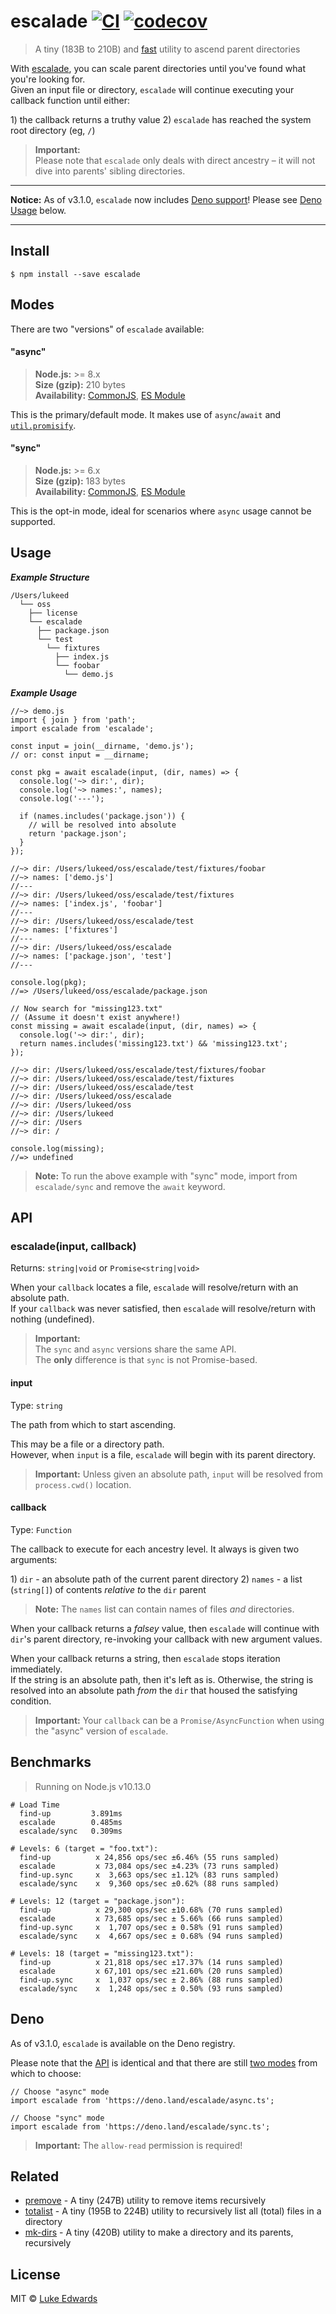 <h1 id="escalade-%21ci-%21codecov">escalade <a href="https://github.com/lukeed/escalade/actions"><img src="https://github.com/lukeed/escalade/workflows/CI/badge.svg" alt="CI" /></a> <a href="https://codecov.io/gh/lukeed/escalade"><img src="https://badgen.now.sh/codecov/c/github/lukeed/escalade" alt="codecov" /></a></h1>

<blockquote>
  <p>A tiny (183B to 210B) and <a href="#benchmarks">fast</a> utility to ascend parent directories</p>
</blockquote>

<p>With <a href="https://en.wikipedia.org/wiki/Escalade">escalade</a>, you can scale parent directories until you've found what you're looking for.<br>Given an input file or directory, <code>escalade</code> will continue executing your callback function until either:</p>

<p>1) the callback returns a truthy value
2) <code>escalade</code> has reached the system root directory (eg, <code>/</code>)</p>

<blockquote>
  <p><strong>Important:</strong><br>Please note that <code>escalade</code> only deals with direct ancestry – it will not dive into parents' sibling directories.</p>
</blockquote>

<hr />

<p><strong>Notice:</strong> As of v3.1.0, <code>escalade</code> now includes <a href="http://deno.land/x/escalade">Deno support</a>! Please see <a href="#deno">Deno Usage</a> below.</p>

<hr />

<h2 id="install">Install</h2>

<pre><code>$ npm install --save escalade
</code></pre>

<h2 id="modes">Modes</h2>

<p>There are two "versions" of <code>escalade</code> available:</p>

<h4 id="%22async%22">"async"</h4>

<blockquote>
  <p><strong>Node.js:</strong> >= 8.x<br>
  <strong>Size (gzip):</strong> 210 bytes<br>
  <strong>Availability:</strong> <a href="https://unpkg.com/escalade/dist/index.js">CommonJS</a>, <a href="https://unpkg.com/escalade/dist/index.mjs">ES Module</a></p>
</blockquote>

<p>This is the primary/default mode. It makes use of <code>async</code>/<code>await</code> and <a href="https://nodejs.org/api/util.html#util_util_promisify_original"><code>util.promisify</code></a>.</p>

<h4 id="%22sync%22">"sync"</h4>

<blockquote>
  <p><strong>Node.js:</strong> >= 6.x<br>
  <strong>Size (gzip):</strong> 183 bytes<br>
  <strong>Availability:</strong> <a href="https://unpkg.com/escalade/sync/index.js">CommonJS</a>, <a href="https://unpkg.com/escalade/sync/index.mjs">ES Module</a></p>
</blockquote>

<p>This is the opt-in mode, ideal for scenarios where <code>async</code> usage cannot be supported.</p>

<h2 id="usage">Usage</h2>

<p><strong><em>Example Structure</em></strong></p>

<pre><code>/Users/lukeed
  └── oss
    ├── license
    └── escalade
      ├── package.json
      └── test
        └── fixtures
          ├── index.js
          └── foobar
            └── demo.js
</code></pre>

<p><strong><em>Example Usage</em></strong></p>

<pre><code class="js">//~&gt; demo.js
import { join } from 'path';
import escalade from 'escalade';

const input = join(__dirname, 'demo.js');
// or: const input = __dirname;

const pkg = await escalade(input, (dir, names) =&gt; {
  console.log('~&gt; dir:', dir);
  console.log('~&gt; names:', names);
  console.log('---');

  if (names.includes('package.json')) {
    // will be resolved into absolute
    return 'package.json';
  }
});

//~&gt; dir: /Users/lukeed/oss/escalade/test/fixtures/foobar
//~&gt; names: ['demo.js']
//---
//~&gt; dir: /Users/lukeed/oss/escalade/test/fixtures
//~&gt; names: ['index.js', 'foobar']
//---
//~&gt; dir: /Users/lukeed/oss/escalade/test
//~&gt; names: ['fixtures']
//---
//~&gt; dir: /Users/lukeed/oss/escalade
//~&gt; names: ['package.json', 'test']
//---

console.log(pkg);
//=&gt; /Users/lukeed/oss/escalade/package.json

// Now search for "missing123.txt"
// (Assume it doesn't exist anywhere!)
const missing = await escalade(input, (dir, names) =&gt; {
  console.log('~&gt; dir:', dir);
  return names.includes('missing123.txt') &amp;&amp; 'missing123.txt';
});

//~&gt; dir: /Users/lukeed/oss/escalade/test/fixtures/foobar
//~&gt; dir: /Users/lukeed/oss/escalade/test/fixtures
//~&gt; dir: /Users/lukeed/oss/escalade/test
//~&gt; dir: /Users/lukeed/oss/escalade
//~&gt; dir: /Users/lukeed/oss
//~&gt; dir: /Users/lukeed
//~&gt; dir: /Users
//~&gt; dir: /

console.log(missing);
//=&gt; undefined
</code></pre>

<blockquote>
  <p><strong>Note:</strong> To run the above example with "sync" mode, import from <code>escalade/sync</code> and remove the <code>await</code> keyword.</p>
</blockquote>

<h2 id="api">API</h2>

<h3 id="escaladeinput%2C-callback">escalade(input, callback)</h3>

<p>Returns: <code>string|void</code> or <code>Promise&lt;string|void&gt;</code></p>

<p>When your <code>callback</code> locates a file, <code>escalade</code> will resolve/return with an absolute path.<br>
If your <code>callback</code> was never satisfied, then <code>escalade</code> will resolve/return with nothing (undefined).</p>

<blockquote>
  <p><strong>Important:</strong><br>The <code>sync</code> and <code>async</code> versions share the same API.<br>The <strong>only</strong> difference is that <code>sync</code> is not Promise-based.</p>
</blockquote>

<h4 id="input">input</h4>

<p>Type: <code>string</code></p>

<p>The path from which to start ascending.</p>

<p>This may be a file or a directory path.<br>However, when <code>input</code> is a file, <code>escalade</code> will begin with its parent directory.</p>

<blockquote>
  <p><strong>Important:</strong> Unless given an absolute path, <code>input</code> will be resolved from <code>process.cwd()</code> location.</p>
</blockquote>

<h4 id="callback">callback</h4>

<p>Type: <code>Function</code></p>

<p>The callback to execute for each ancestry level. It always is given two arguments:</p>

<p>1) <code>dir</code> - an absolute path of the current parent directory
2) <code>names</code> - a list (<code>string[]</code>) of contents <em>relative to</em> the <code>dir</code> parent</p>

<blockquote>
  <p><strong>Note:</strong> The <code>names</code> list can contain names of files <em>and</em> directories.</p>
</blockquote>

<p>When your callback returns a <em>falsey</em> value, then <code>escalade</code> will continue with <code>dir</code>'s parent directory, re-invoking your callback with new argument values.</p>

<p>When your callback returns a string, then <code>escalade</code> stops iteration immediately.<br>
If the string is an absolute path, then it's left as is. Otherwise, the string is resolved into an absolute path <em>from</em> the <code>dir</code> that housed the satisfying condition.</p>

<blockquote>
  <p><strong>Important:</strong> Your <code>callback</code> can be a <code>Promise/AsyncFunction</code> when using the "async" version of <code>escalade</code>.</p>
</blockquote>

<h2 id="benchmarks">Benchmarks</h2>

<blockquote>
  <p>Running on Node.js v10.13.0</p>
</blockquote>

<pre><code># Load Time
  find-up         3.891ms
  escalade        0.485ms
  escalade/sync   0.309ms

# Levels: 6 (target = "foo.txt"):
  find-up          x 24,856 ops/sec ±6.46% (55 runs sampled)
  escalade         x 73,084 ops/sec ±4.23% (73 runs sampled)
  find-up.sync     x  3,663 ops/sec ±1.12% (83 runs sampled)
  escalade/sync    x  9,360 ops/sec ±0.62% (88 runs sampled)

# Levels: 12 (target = "package.json"):
  find-up          x 29,300 ops/sec ±10.68% (70 runs sampled)
  escalade         x 73,685 ops/sec ± 5.66% (66 runs sampled)
  find-up.sync     x  1,707 ops/sec ± 0.58% (91 runs sampled)
  escalade/sync    x  4,667 ops/sec ± 0.68% (94 runs sampled)

# Levels: 18 (target = "missing123.txt"):
  find-up          x 21,818 ops/sec ±17.37% (14 runs sampled)
  escalade         x 67,101 ops/sec ±21.60% (20 runs sampled)
  find-up.sync     x  1,037 ops/sec ± 2.86% (88 runs sampled)
  escalade/sync    x  1,248 ops/sec ± 0.50% (93 runs sampled)
</code></pre>

<h2 id="deno">Deno</h2>

<p>As of v3.1.0, <code>escalade</code> is available on the Deno registry.</p>

<p>Please note that the <a href="#api">API</a> is identical and that there are still <a href="#modes">two modes</a> from which to choose:</p>

<pre><code class="ts">// Choose "async" mode
import escalade from 'https://deno.land/escalade/async.ts';

// Choose "sync" mode
import escalade from 'https://deno.land/escalade/sync.ts';
</code></pre>

<blockquote>
  <p><strong>Important:</strong> The <code>allow-read</code> permission is required!</p>
</blockquote>

<h2 id="related">Related</h2>

<ul>
<li><a href="https://github.com/lukeed/premove">premove</a> - A tiny (247B) utility to remove items recursively</li>
<li><a href="https://github.com/lukeed/totalist">totalist</a> - A tiny (195B to 224B) utility to recursively list all (total) files in a directory</li>
<li><a href="https://github.com/lukeed/mk-dirs">mk-dirs</a> - A tiny (420B) utility to make a directory and its parents, recursively</li>
</ul>

<h2 id="license">License</h2>

<p>MIT © <a href="https://lukeed.com">Luke Edwards</a></p>
